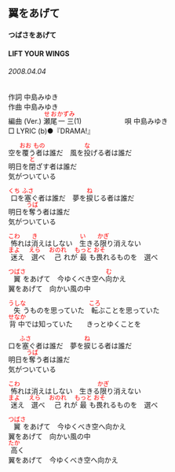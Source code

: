 <style type="text/css">
	ruby{
	    ruby-position: over;
	}
	ruby > rt{font-size: 12px;color:red;}
	p{font:16px;font-size: '楷体'}
</style>
## 翼をあげて
#### つばさをあげて
#### LIFT YOUR WINGS
###### 2008.04.04


作詞     中島みゆき　　　　　   
作曲      中島みゆき  　　　   
編曲 (Ver.) <ruby><rb>瀬尾</rb><rp>(</rp><rt>せお</rt><rp>)</rp></ruby><ruby><rb>一三</rb><rp>(</rp><rt>かずみ</rt><rp>)</rp></ruby>(1)　　　　　　
唄     中島みゆき      
□ LYRIC (b)●『DRAMA!』   
    
空を<ruby><rb>覆</rb><rp>(</rp><rt>おお</rt><rp>)</rp></ruby>う<ruby><rb>者</rb><rp>(</rp><rt>もの</rt><rp>)</rp></ruby>は誰だ　風を<ruby><rb>投</rb><rp>(</rp><rt>な</rt><rp>)</rp></ruby>げる者は誰だ    
明日を<ruby><rb>閉</rb><rp>(</rp><rt>と</rt><rp>)</rp></ruby>ざす者は誰だ    
気がついている    
    
<ruby><rb>口</rb><rp>(</rp><rt>くち</rt><rp>)</rp></ruby>を<ruby><rb>塞</rb><rp>(</rp><rt>ふさ</rt><rp>)</rp></ruby>ぐ者は誰だ　夢を<ruby><rb>捩</rb><rp>(</rp><rt>ね</rt><rp>)</rp></ruby>じる者は誰だ    
明日を<ruby><rb>奪</rb><rp>(</rp><rt>うば</rt><rp>)</rp></ruby>う者は誰だ    
気がついている    
    
<ruby><rb>怖</rb><rp>(</rp><rt>こわ</rt><rp>)</rp></ruby>れは<ruby><rb>消</rb><rp>(</rp><rt>き</rt><rp>)</rp></ruby>えはしない　<ruby><rb>生</rb><rp>(</rp><rt>い</rt><rp>)</rp></ruby>きる<ruby><rb>限</rb><rp>(</rp><rt>かぎ</rt><rp>)</rp></ruby>り消えない    
<ruby><rb>迷</rb><rp>(</rp><rt>まよ</rt><rp>)</rp></ruby>え　<ruby><rb>選</rb><rp>(</rp><rt>えら</rt><rp>)</rp></ruby>べ　<ruby><rb>己</rb><rp>(</rp><rt>おのれ</rt><rp>)</rp></ruby>れが<ruby><rb>最</rb><rp>(</rp><rt>もっと</rt><rp>)</rp></ruby>も<ruby><rb>畏</rb><rp>(</rp><rt>おそ</rt><rp>)</rp></ruby>れるものを　選べ    
    
<ruby><rb>翼</rb><rp>(</rp><rt>つばさ</rt><rp>)</rp></ruby>をあげて　今ゆくべき空へ<ruby><rb>向</rb><rp>(</rp><rt>む</rt><rp>)</rp></ruby>かえ    
翼をあげて　向かい風の中    
    
<ruby><rb>失</rb><rp>(</rp><rt>うしな</rt><rp>)</rp></ruby>うものを思っていた　<ruby><rb>転</rb><rp>(</rp><rt>ころ</rt><rp>)</rp></ruby>ぶことを思っていた    
<ruby><rb>背中</rb><rp>(</rp><rt>せなか</rt><rp>)</rp></ruby>では知っていた　　きっとゆくことを    
    
口を<ruby><rb>塞</rb><rp>(</rp><rt>ふさ</rt><rp>)</rp></ruby>ぐ者は誰だ　夢を<ruby><rb>捩</rb><rp>(</rp><rt>ね</rt><rp>)</rp></ruby>じる者は誰だ    
明日を<ruby><rb>奪</rb><rp>(</rp><rt>うば</rt><rp>)</rp></ruby>う者は誰だ    
気がついている    
    
<ruby><rb>怖</rb><rp>(</rp><rt>こわ</rt><rp>)</rp></ruby>れは消えはしない　生きる<ruby><rb>限</rb><rp>(</rp><rt>かぎ</rt><rp>)</rp></ruby>り消えない    
<ruby><rb>迷</rb><rp>(</rp><rt>まよ</rt><rp>)</rp></ruby>え　<ruby><rb>選</rb><rp>(</rp><rt>えら</rt><rp>)</rp></ruby>べ　<ruby><rb>己</rb><rp>(</rp><rt>おのれ</rt><rp>)</rp></ruby>れが<ruby><rb>最</rb><rp>(</rp><rt>もっと</rt><rp>)</rp></ruby>も<ruby><rb>畏</rb><rp>(</rp><rt>おそ</rt><rp>)</rp></ruby>れるものを　選べ    
    
<ruby><rb>翼</rb><rp>(</rp><rt>つばさ</rt><rp>)</rp></ruby>をあげて　今ゆくべき空へ向かえ    
翼をあげて　向かい風の中    
<ruby><rb>高</rb><rp>(</rp><rt>たか</rt><rp>)</rp></ruby>く    
翼をあげて　今ゆくべき空へ向かえ    